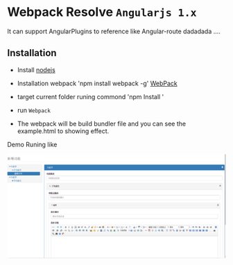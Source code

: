 
# Webpack  Resolve  `Angularjs 1.x`  
It can support AngularPlugins to reference like Angular-route dadadada .... 


## Installation

* Install  [nodejs](https://nodejs.org)
* Installation webpack  'npm install webpack -g'   [WebPack](https://webpack.github.io/)
* target current folder runing commond 'npm Install '  
 
* run  `Webpack ` 

* The webpack will be build bundler file and you can see the example.html to showing effect.


Demo Runing like 

![image](https://github.com/DaqingFeng/Webpack-Angularjs1.x--Ueditor-ES6-TreeView/blob/master/Demo.png)
